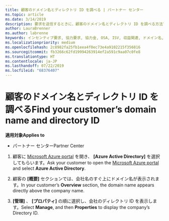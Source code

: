 ```yaml
---
title: 顧客のドメイン名とディレクトリ ID を調べる | パートナー センター
ms.topic: article
ms.date: 3/14/2019
description: 要求を送信するときに、顧客のドメイン名とディレクトリ ID を調べる方法です
author: LauraBrenner
ms.author: labrenne
keywords: インセンティブ要求, 協力要求, 協力金, OSA, ISV, 収益関連, ドメイン名, ディレクトリ ID
ms.localizationpriority: medium
ms.openlocfilehash: 2c8982fa25fb1eea4f0ec73e4a9102215f356816
ms.sourcegitcommit: fb3266c62fd19994263914ef2a591c9aa07c0fe8
ms.translationtype: HT
ms.contentlocale: ja-JP
ms.lasthandoff: 07/22/2019
ms.locfileid: "68376407"
---
```

# <a name="find-your-customers-domain-name-and-directory-id"></a><span data-ttu-id="d7361-104">顧客のドメイン名とディレクトリ ID を調べる</span><span class="sxs-lookup"><span data-stu-id="d7361-104">Find your customer’s domain name and directory ID</span></span>

<span data-ttu-id="d7361-105">**適用対象**</span><span class="sxs-lookup"><span data-stu-id="d7361-105">**Applies to**</span></span>

-  <span data-ttu-id="d7361-106">パートナー センター</span><span class="sxs-lookup"><span data-stu-id="d7361-106">Partner Center</span></span>

1.  <span data-ttu-id="d7361-107">顧客に [Microsoft Azure portal](https://ms.portal.azure.com/#home) を開き、 **[Azure Active Directory]** を選択してもらいます。</span><span class="sxs-lookup"><span data-stu-id="d7361-107">Ask your customer to open the [Microsoft Azure portal](https://ms.portal.azure.com/#home) and select **Azure Active Directory**.</span></span> 

2.  <span data-ttu-id="d7361-108">顧客の **[概要]** セクションでは、会社名のすぐ上にドメイン名が表示されます。</span><span class="sxs-lookup"><span data-stu-id="d7361-108">In your customer’s **Overview** section, the domain name appears directly above the company name.</span></span>  

3.  <span data-ttu-id="d7361-109">**[管理]** 、 **[プロパティ]** の順に選択し、会社のディレクトリ ID を表示します。</span><span class="sxs-lookup"><span data-stu-id="d7361-109">Select **Manage**, and then **Properties** to display the company’s Directory ID.</span></span>
